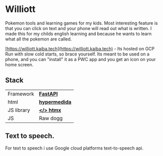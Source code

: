 # Williott

Pokemon tools and learning games for my kids. Most interesting feature is that you can click on text and your phone will read out what is written. I made this for my childs english learning and because he wants to learn what all the pokemon are called.

[https://williott.kaiba.tech](https://williott.kaiba.tech) - Its hosted on GCP Run with slow cold starts, so brace yourself. Its meant to be used on a phone, and you can "install" it as a PWC app and you get an icon on your home screen.

## Stack

|   |   |
|---|---|
| Framework  | [__FastAPI__](https://fastapi.tiangolo.com/) |
| html |[__hypermedida__](https://github.com/thomasborgen/hypermedia) |
| JS library | [__</> htmx__](https://htmx.org/) |
| JS | Raw dogg |

## Text to speech.

For text to speech i use Google cloud platforms text-to-speech api. 
